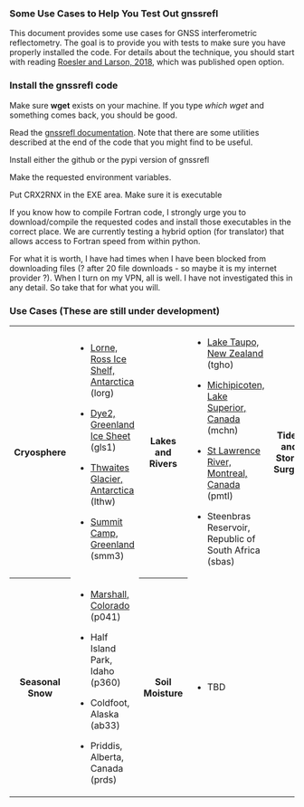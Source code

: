 ### Some Use Cases to Help You Test Out gnssrefl

This document provides some use cases for GNSS interferometric reflectometry. 
The goal is to provide you with tests to make sure you have properly installed the code. For details about the technique, 
you should start with reading [Roesler and Larson, 2018](https://link.springer.com/article/10.1007/s10291-018-0744-8), 
which was published open option.  

### Install the gnssrefl code 

Make sure **wget** exists on your machine.  If you type *which wget* and something comes back, you should be good.

Read the [gnssrefl documentation](https://github.com/kristinemlarson/gnssrefl). 
Note that there are some utilities described at the end of the code that you might
find to be useful.

Install either the github or the pypi version of gnssrefl

Make the requested environment variables. 

Put CRX2RNX in the EXE area. Make sure it is executable

If you know how to compile Fortran code, I strongly urge you to download/compile the requested
codes and install those executables in the correct place.  We are currently testing a hybrid 
option (for translator) that allows access to Fortran speed from within python.

For what it is worth, I have had times when I have been blocked from 
downloading files (? after 20 file downloads - so maybe it is 
my internet provider ?). When I turn on my VPN, all is well. I have not investigated this 
in any detail. So take that for what you will. 


### Use Cases (These are still under development)

<table>
<TR>
<TH>Cryosphere</TH>
<TD>

* [Lorne, Ross Ice Shelf, Antarctica](use_cases/lorg_use.md) (lorg)

* [Dye2, Greenland Ice Sheet](use_cases/gls1_use.md) (gls1)

* [Thwaites Glacier, Antarctica](use_cases/lthw_use.md) (lthw)

* [Summit Camp, Greenland](use_cases/smm3_use.md) (smm3)
</TD>
<TH>Lakes and Rivers</TH>
<td>

* [Lake Taupo, New Zealand](use_cases/tgho_use.md) (tgho)

* [Michipicoten, Lake Superior, Canada](use_cases/mchn_use.md) (mchn)

* [St Lawrence River, Montreal, Canada](use_cases/pmtl_use.md) (pmtl)

* Steenbras Reservoir, Republic of South Africa (sbas)

</TD>
<TH>Tides and Storm Surges</TH>
<TD>

* Hurricane Laura (calc)

* St Michael, Alaska (at01)

* Palmer Station, Antarctica (pal2)

</TD>
</TR>

<TR>
<TH>Seasonal Snow</TH>
<TD>

* [Marshall, Colorado](use_cases/p041_use.md) (p041)

* Half Island Park, Idaho (p360)

* Coldfoot, Alaska (ab33)

* Priddis, Alberta, Canada (prds)

</TD>
<TH>Soil Moisture</TH>

<TD>

* TBD

</TD>

</TR>
</Table>


